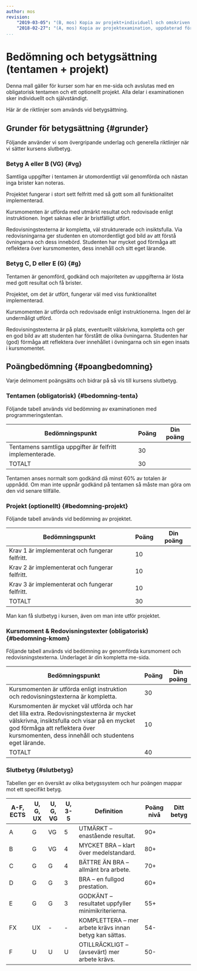 ```yaml
---
author: mos
revision:
    "2019-03-05": "(B, mos) Kopia av projekt+individuell och omskriven för tentamen+projekt individuellt."
    "2018-02-27": "(A, mos) Kopia av projektexamination, uppdaterad för projektexamination plus individuell examination."
...
```

Bedömning och betygsättning (tentamen + projekt)
==================================

Denna mall gäller för kurser som har en me-sida och avslutas med en obligatorisk tentamen och ett optionellt projekt. Alla delar i examinationen sker individuellt och självständigt.

Här är de riktlinjer som används vid betygsättning.



Grunder för betygsättning {#grunder}
-------------------------

Följande använder vi som övergripande underlag och generella riktlinjer när vi sätter kursens slutbetyg.



### Betyg A eller B (VG) {#vg}

Samtliga uppgifter i tentamen är utomordentligt väl genomförda och nästan inga brister kan noteras.

Projektet fungerar i stort sett felfritt med så gott som all funktionalitet implementerad.

Kursmomenten är utförda med utmärkt resultat och redovisade enligt instruktionen. Inget saknas eller är bristfälligt utfört.

Redovisningstexterna är kompletta, väl strukturerade och insiktsfulla. Via redovisningarna ger studenten en utomordentligt god bild av att förstå övningarna och dess innebörd. Studenten har mycket god förmåga att reflektera över kursmomenten, dess innehåll och sitt eget lärande.



### Betyg C, D eller E (G) {#g}

Tentamen är genomförd, godkänd och majoriteten av uppgifterna är lösta med gott resultat och få brister.

Projektet, om det är utfört, fungerar väl med viss funktionalitet implementerad.

Kursmomenten är utförda och redovisade enligt instruktionerna. Ingen del är undermåligt utförd.

Redovisningstexterna är på plats, eventuellt välskrivna, kompletta och ger en god bild av att studenten har förstått de olika övningarna. Studenten har (god) förmåga att reflektera över innehållet i övningarna och sin egen insats i kursmomentet.



Poängbedömning {#poangbedomning}
--------------------------------

Varje delmoment poängsätts och bidrar på så vis till kursens slutbetyg.



### Tentamen (obligatorisk) {#bedomning-tenta}

Följande tabell används vid bedömning av examinationen med programmeringstentan.

| Bedömningspunkt | Poäng | Din poäng |
|-----------------|-------|-----------|
| Tentamens samtliga uppgifter är felfritt implementerade. | 30 | |
| TOTALT | 30 | |

Tentamen anses normalt som godkänd då minst 60% av totalen är uppnådd. Om man inte uppnår godkänd på tentamen så måste man göra om den vid senare tillfälle.

 

### Projekt (optionellt) {#bedomning-projekt}

Följande tabell används vid bedömning av projektet.

| Bedömningspunkt | Poäng | Din poäng |
|-----------------|-------|-----------|
| Krav 1 är implementerat och fungerar felfritt. | 10 | |
| Krav 2 är implementerat och fungerar felfritt. | 10 | |
| Krav 3 är implementerat och fungerar felfritt. | 10 | |
| TOTALT | 30 | |

Man kan få slutbetyg i kursen, även om man inte utför projektet.



### Kursmoment & Redovisningstexter (obligatorisk) {#bedomning-kmom}

Följande tabell används vid bedömning av genomförda kursmoment och redovisningstexterna. Underlaget är din kompletta me-sida.

| Bedömningspunkt | Poäng | Din poäng |
|-----------------|-------|-----------|
| Kursmomenten är utförda enligt instruktion och redovisningstexterna är kompletta. | 30 | |	
| Kursmomenten är mycket väl utförda och har det lilla extra. Redovisningstexterna är mycket välskrivna, insiktsfulla och visar på en mycket god förmåga att reflektera över kursmomenten, dess innehåll och studentens eget lärande. | 10 | |	
| TOTALT | 40 | |	



### Slutbetyg {#slutbetyg}

Tabellen ger en översikt av olika betygssystem och hur poängen mappar mot ett specifikt betyg.

| A-F, ECTS | U, G, UX | U, G, VG | U, 3-5 | Definition | Poäng nivå | Ditt betyg |
|------|-| ----------|--------|------------|------------|------------|
| A | G | VG | 5 | UTMÄRKT – enastående resultat. | 90+ | |
| B | G | VG | 4 | MYCKET BRA – klart över medelstandard. | 80+ | 
| C | G | G | 4 | BÄTTRE ÄN BRA – allmänt bra arbete. | 70+ | 
| D | G | G | 3 | BRA – en fullgod prestation. | 60+ | 
| E | G | G | 3 | GODKÄNT – resultatet uppfyller minimikriterierna. | 55+ | 
| FX | UX | - | - | KOMPLETTERA – mer arbete krävs innan betyg kan sättas. | 54- | 
| F | U | U | U | OTILLRÄCKLIGT – (avsevärt) mer arbete krävs. | 50- | 
